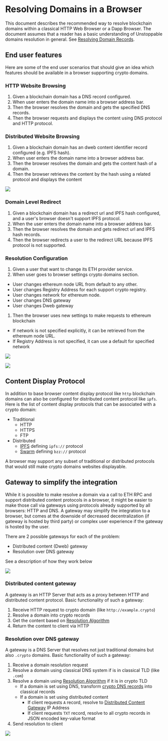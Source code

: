 # Resolving Domains in a Browser

This document describes the recommended way to resolve blockchain domains within a classical HTTP Web Browser or a Dapp Browser. The document assumes that a reader has a basic understanding of Unstoppable domains resolution in general. See [Resolving Domain Records](domain-registry-essentials/resolving-domain-records/).

## End user features

Here are some of the end user scenarios that should give an idea which features should be available in a browser supporting crypto domains.

### HTTP Website Browsing

1. Given a blockchain domain has a DNS record configured.
2. When user enters the domain name into a browser address bar.
3. Then the browser resolves the domain and gets the specified DNS records.
4. Then the browser requests and displays the content using DNS protocol and HTTP protocol.

### Distributed Website Browsing

1. Given a blockchain domain has an dweb content identifier record configured \(e.g. IPFS hash\).
2. When user enters the domain name into a browser address bar.
3. Then the browser resolves the domain and gets the content hash of a domain.
4. Then the browser retrieves the content by the hash using a related protocol and displays the content

![](.gitbook/assets/overview_read_dweb_website_from_ethereum_and_decentralized_network.png)

### Domain Level Redirect

1. Given a blockchain domain has a redirect url and IPFS hash configured, and a user's browser doesn't support IPFS protocol.
2. When the user enters the domain name into a browser address bar.
3. Then the browser resolves the domain and gets redirect url and IPFS hash records.
4. Then the browser redirects a user to the redirect URL because IPFS protocol is not supported.

### Resolution Configuration

1. Given a user that want to change its ETH provider service.
2. When user goes to browser settings crypto domains section.

* User changes ethereum node URL from default to any other.
* User changes Registry Address for each support crypto registry.
* User changes network for ethereum node.
* User changes DNS gateway
* User changes Dweb gateway

1. Then the browser uses new settings to make requests to ethereum blockchain

* If network is not specified explicitly, it can be retrieved from the ethereum node URL.
* If Registry Address is not specified, it can use a default for specified network

![](.gitbook/assets/configure_dns_gateway.png)

![](.gitbook/assets/configure_dweb_browser_settings%20%281%29.png)

## Content Display Protocol

In addition to base browser content display protocol like `http` blockchain domains can also be configured for distributed content protocol like `ipfs`. Here is the list of content display protocols that can be associated with a crypto domain:

* Traditional
  * HTTP
  * HTTPS
  * FTP
* Distributed
  * [IPFS](https://en.wikipedia.org/wiki/InterPlanetary_File_System) defining `ipfs://` protocol
  * [Swarm](https://swarm-guide.readthedocs.io/en/stable/architecture.html#the-bzz-protocol) defining `bzz://` protocol

A browser may support any subset of traditional or distributed protocols that would still make crypto domains websites displayable.

## Gateway to simplify the integration

While it is possible to make resolve a domain via a call to ETH RPC and support distributed content protocols in a browser, it might be easier to make those call via gateways using protocols already supported by all browsers: HTTP and DNS. A gateway may simplify the integration to a browser, but comes at the downside of decreased decentralization \(if gateway is hosted by third party\) or complex user experience if the gateway is hosted by the user.

There are 2 possible gateways for each of the problem:

* Distributed content \(Dweb\) gateway
* Resolution over DNS gateway

See a description of how they work below

![](.gitbook/assets/overview_dweb_website_via_dns_dweb_gateways.png)

### Distributed content gateway

A gateway is an HTTP Server that acts as a proxy between HTTP and distributed content protocol. Basic functionality of such a gateway:

1. Receive HTTP request to crypto domain \(like `http://example.crypto`\)
2. Resolve a domain into crypto records
3. Get the content based on [Resolution Algorithm](https://github.com/unstoppabledomains/dot-crypto/blob/master/BROWSER_RESOLUTION_HOWTO.md#resolution-algorithm)
4. Return the content to client via HTTP

### Resolution over DNS gateway

A gateway is a DNS Server that resolves not just traditional domains but also `.crypto` domains. Basic functionality of such a gateway:

1. Receive a domain resolution request
2. Resolve a domain using classical DNS system if is in classical TLD \(like `.com`\)
3. Resolve a domain using [Resolution Algorithm](https://github.com/unstoppabledomains/dot-crypto/blob/master/BROWSER_RESOLUTION_HOWTO.md#resolution-algorithm) if it is in crypto TLD
   * If a domain is set using DNS, transform [crypto DNS records](https://github.com/unstoppabledomains/dot-crypto/blob/master/ARCHITECTURE.md#dns-records) into classical records
   * If a domain is set using distributed content
     * If client requests `A` record, resolve to [Distributed Content Gateway](https://github.com/unstoppabledomains/dot-crypto/blob/master/BROWSER_RESOLUTION_HOWTO.md#distributed-gateway) IP Address
     * If client requests `TXT` record, resolve to all crypto records in JSON encoded key-value format
4. Send resolution to client

![](.gitbook/assets/resolve_dweb_website_via_dns_gateway_and_dweb_gateway.png)

